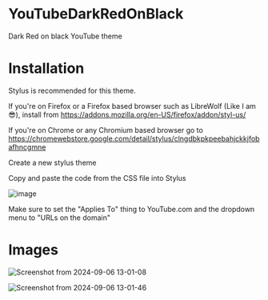 # YouTubeDarkRedOnBlack
Dark Red on black YouTube theme

<h1>Installation</h1>
Stylus is recommended for this theme.

If you're on Firefox or a Firefox based browser such as LibreWolf (Like I am 😎), install from https://addons.mozilla.org/en-US/firefox/addon/styl-us/

If you're on Chrome or any Chromium based browser go to https://chromewebstore.google.com/detail/stylus/clngdbkpkpeebahjckkjfobafhncgmne

Create a new stylus theme

Copy and paste the code from the CSS file into Stylus

![image](https://github.com/user-attachments/assets/20482445-f794-4973-922f-74dbda34e5a5)

Make sure to set the "Applies To" thing to YouTube.com and the dropdown menu to "URLs on the domain"

<h1>Images</h1>

![Screenshot from 2024-09-06 13-01-08](https://github.com/user-attachments/assets/9e4821f0-e745-4561-b488-6e4e51f0b79a)

![Screenshot from 2024-09-06 13-01-46](https://github.com/user-attachments/assets/cc041bec-b8f6-4bf8-b1ad-99cc2186ea30)


